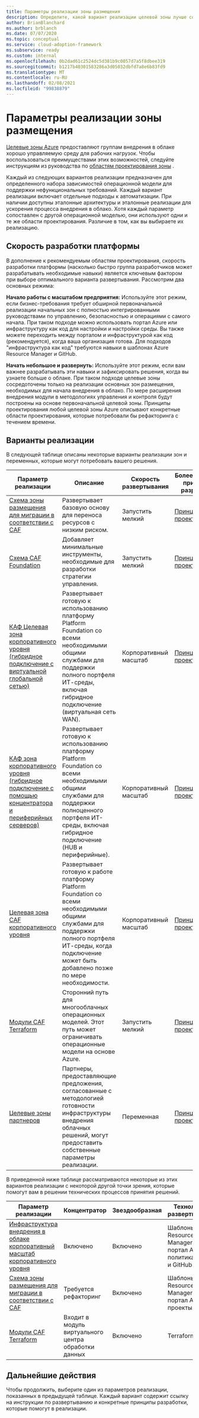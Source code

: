 ```yaml
---
title: Параметры реализации зоны размещения
description: Определите, какой вариант реализации целевой зоны лучше соответствует вашим требованиям.
author: BrianBlanchard
ms.author: brblanch
ms.date: 07/07/2020
ms.topic: conceptual
ms.service: cloud-adoption-framework
ms.subservice: ready
ms.custom: internal
ms.openlocfilehash: 0b2dad61c2524dc5d381b9c0057d7a5f8dbee319
ms.sourcegitcommit: b1217b40301583286a3d05032dbfd7a8e6b83fd9
ms.translationtype: MT
ms.contentlocale: ru-RU
ms.lasthandoff: 02/08/2021
ms.locfileid: "99838879"
---
```

# <a name="landing-zone-implementation-options"></a>Параметры реализации зоны размещения

[Целевые зоны Azure](./index.md) предоставляют группам внедрения в облаке хорошо управляемую среду для рабочих нагрузок. Чтобы воспользоваться преимуществами этих возможностей, следуйте инструкциям из руководства по [областям проектирования зоны](./design-areas.md) .

Каждый из следующих вариантов реализации предназначен для определенного набора зависимостей операционной модели для поддержки нефункциональных требований. Каждый вариант реализации включает отдельные подходы к автоматизации. При наличии доступны эталонные архитектуры и эталонные реализации для ускорения процесса внедрения в облако. Хотя каждый параметр сопоставлен с другой операционной моделью, они используют одни и те же области проектирования. Различие в том, как вы выбираете их реализацию.

## <a name="platform-development-velocity"></a>Скорость разработки платформы

В дополнение к рекомендуемым областям проектирования, скорость разработки платформы (насколько быстро группа разработчиков может разрабатывать необходимые навыки) является ключевым фактором при выборе оптимального варианта развертывания. Рассмотрим два основных режима:

**Начало работы с масштабом предприятия:** Используйте этот режим, если бизнес-требования требует обширной первоначальной реализации начальных зон с полностью интегрированными руководствами по управлению, безопасностью и операциями с самого начала. При таком подходе можно использовать портал Azure или инфраструктуру как код для настройки и настройки среды. Вы также можете переходить между порталом и инфраструктурой как код (рекомендуется), когда ваша организация готова. Для подходов "инфраструктура как код" требуются навыки в шаблонах Azure Resource Manager и GitHub.

**Начать небольшое и развернуть:** Используйте этот режим, если вам важнее разрабатывать эти навыки и зафиксировать решения, когда вы узнаете больше о облаке. При таком подходе целевые зоны сосредоточены только на реализации основных зон размещения, необходимых для начала внедрения в облако. По мере расширения внедрения модули в методологиях управления и контроля будут построены на основе первоначальной целевой зоны. Принципы проектирования любой целевой зоны Azure описывают конкретные области проектирования, которые потребовали бы рефакторинга с течением времени.

## <a name="implementation-options"></a>Варианты реализации

В следующей таблице описаны некоторые варианты реализации зон и переменных, которые могут потребовать вашего решения.

| Параметр реализации | Описание | Скорость развертывания | Более глубокие принципы разработки | Инструкции по развертыванию |
|---|---|---|---|---|
| [Схема зоны размещения для миграции в соответствии с CAF](./migrate-landing-zone.md) | Развертывает базовую основу для переноса ресурсов с низким риском. | Запустить мелкий | [Принципы проектирования](./migrate-landing-zone.md#design-principles) | [Развертывание](./migrate-landing-zone.md) |
| [Схема CAF Foundation](./foundation-blueprint.md) | Добавляет минимальные инструменты, необходимые для разработки стратегии управления. | Запустить мелкий | [Принципы проектирования](./foundation-blueprint.md#design-principles) | [Развертывание](./foundation-blueprint.md) |
| [КАФ Целевая зона корпоративного уровня (гибридное подключение с виртуальной глобальной сетью)](../enterprise-scale/index.md) | Развертывает готовую к использованию платформу Platform Foundation со всеми необходимыми общими службами для поддержки полного портфеля ИТ-среды, включая гибридное подключение (виртуальная сеть WAN). | Корпоративный масштаб | [Принципы проектирования](../enterprise-scale/design-principles.md) | [Развертывание](https://github.com/Azure/Enterprise-Scale/blob/main/docs/reference/contoso/Readme.md) |
| [КАФ зона корпоративного уровня (гибридное подключение с помощью концентратора и периферийных серверов)](../enterprise-scale/index.md) | Развертывает готовую к использованию платформу Platform Foundation со всеми необходимыми общими службами для поддержки полноценного портфеля ИТ-среды, включая гибридное подключение (HUB и периферийные). | Корпоративный масштаб | [Принципы проектирования](../enterprise-scale/design-principles.md) | [Развертывание](https://github.com/Azure/Enterprise-Scale/blob/main/docs/reference/adventureworks/README.md) |
| [Целевая зона CAF корпоративного уровня](../enterprise-scale/index.md) | Развертывает готовую к работе платформу Platform Foundation со всеми необходимыми общими службами для поддержки полного портфеля ИТ-среды, когда подключение может быть добавлено позже по мере необходимости. | Корпоративный масштаб | [Принципы проектирования](../enterprise-scale/design-principles.md) | [Развертывание](https://github.com/Azure/Enterprise-Scale/blob/main/docs/reference/wingtip/README.md) |
| [Модули CAF Terraform](./terraform-landing-zone.md) | Сторонний путь для многооблачных операционных моделей. Этот путь может ограничивать операционные модели на основе Azure. | Запустить мелкий | [Принципы проектирования](./terraform-landing-zone.md#design-decisions) | [Развертывание](./terraform-landing-zone.md#customize-and-deploy-your-first-landing-zone) |
| [Целевые зоны партнеров](./partner-landing-zone.md) | Партнеры, предоставляющие предложения, согласованные с методологией готовности инфраструктуры внедрения облачных решений, могут предоставить собственные параметры реализации. | Переменная | [Принципы проектирования](./partner-landing-zone.md) | [Найти партнера](https://www.microsoft.com/azure/partners/adopt?filters=ready) |

В приведенной ниже таблице рассматриваются некоторые из этих вариантов реализации с некоторой другой точки зрения, которые помогут вам в решении технических процессов принятия решений.

| Параметр реализации | Концентратор | Звездообразная | Технология развертывания | Инструкции по развертыванию |
|---|---|---|---|---|
| [Инфраструктура внедрения в облаке корпоративный масштаб корпоративного уровня](../enterprise-scale/index.md) | Включено  | Включено | Шаблоны Azure Resource Manager, портал Azure, политика Azure и GitHub | [Развертывание](../enterprise-scale/implementation-guidelines.md) |
| [Схема зоны размещения для миграции в соответствии с CAF](./migrate-landing-zone.md) | Требуется рефакторинг | Включено | Шаблоны Azure Resource Manager, портал Azure и проекты Azure | [Развертывание](./migrate-landing-zone.md) |
| [Модули CAF Terraform](./terraform-landing-zone.md)  | Входит в модуль виртуального центра обработки данных | Включено | Terraform | [Развертывание](./terraform-landing-zone.md#customize-and-deploy-your-first-landing-zone) |

## <a name="next-steps"></a>Дальнейшие действия

Чтобы продолжить, выберите один из параметров реализации, показанных в предыдущей таблице. Каждый вариант содержит ссылку на инструкции по развертыванию и конкретные принципы разработки, которые помогут в реализации.
